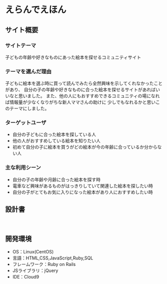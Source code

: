 # ​えらんでえほん

## サイト概要
### サイトテーマ
子どもの年齢や好きなものにあった絵本を探せるコミュニティサイト

### テーマを選んだ理由
子どもに絵本を選ぶ時に買って読んでみたら全然興味を示してくれなかったことがあり、
自分の子の年齢や好きなものに合った絵本を探せるサイトがあればいいなと思いました。
また、他の人にもおすすめできるコミュニティの場になれば情報量が少なくなりがちな新人ママさんの助けに
少しでもなれるかと思いこのテーマにしました。

### ターゲットユーザ
- 自分の子どもに合った絵本を探している人
- 他の人がおすすめしている絵本を知りたい人
- 初めて自分の子に絵本を買うがどの絵本が今の年齢に合っているか分からない人

### 主な利用シーン
- 自分の子の年齢や月齢に合った絵本を探す時
- 電車など興味があるものがはっきりしていて関連した絵本を探したい時
- 自分の子がとてもお気に入りになった絵本があり人におすすめしたい時

## 設計書

​
## 開発環境
- OS：Linux(CentOS)
- 言語：HTML,CSS,JavaScript,Ruby,SQL
- フレームワーク：Ruby on Rails
- JSライブラリ：jQuery
- IDE：Cloud9
​